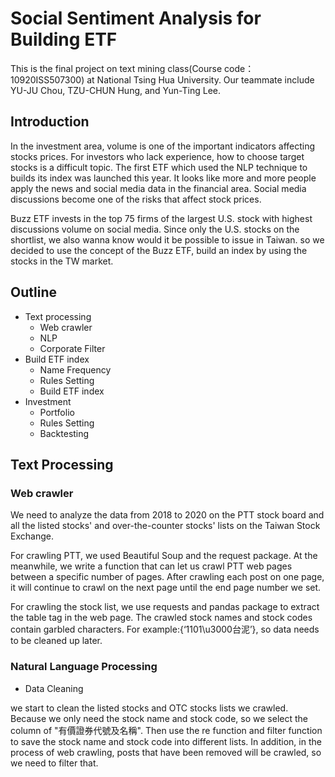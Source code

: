 # Social Sentiment Analysis for Building ETF
This is the final project on text mining class(Course code：10920ISS507300) at National Tsing Hua University.
Our teammate include YU-JU Chou, TZU-CHUN Hung, and Yun-Ting Lee. 

## Introduction
In the investment area, volume is one of the important indicators affecting stocks prices. For investors who lack experience, how to choose target stocks is a difficult topic.
The first ETF which used the NLP technique to builds its index was launched this year. It looks like more and more people apply the news and social media data in the financial area. Social media discussions become one of the risks that affect stock prices.

Buzz ETF invests in the top 75 firms of the largest U.S. stock with highest discussions volume on social media. 
Since only the U.S. stocks on the shortlist, we also wanna know would it be possible to issue in Taiwan.
so we decided to use the concept of the Buzz ETF, build an index by using the stocks in the TW market.

## Outline
- Text processing
  - Web crawler
  - NLP
  - Corporate Filter
- Build ETF index
  - Name Frequency 
  - Rules Setting
  - Build ETF index
- Investment
  - Portfolio
  - Rules Setting
  - Backtesting

## Text Processing
### Web crawler
We need to analyze the data from 2018 to 2020 on the PTT stock board and all the listed stocks' and over-the-counter stocks' lists on the Taiwan Stock Exchange. 

For crawling PTT, we used Beautiful Soup and the request package. At the meanwhile, we write a function that can let us crawl PTT web pages between a specific number of pages. After crawling each post on one page, it will continue to crawl on the next page until the end page number we set.

For crawling the stock list, we use requests and pandas package to extract the table tag in the web page. The crawled stock names and stock codes contain garbled characters. For example:{‘1101\u3000台泥’}, so data needs to be cleaned up later.
### Natural Language Processing
* Data Cleaning

we start to clean the listed stocks and OTC stocks lists we crawled. Because we only need the stock name and stock code, so we select the column of "有價證券代號及名稱". Then use the re function and filter function to save the stock name and stock code into different lists.
In addition, in the process of web crawling, posts that have been removed will be crawled, so we need to filter that.

